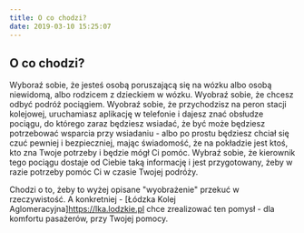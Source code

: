 ```yaml
---
title: O co chodzi?
date: 2019-03-10 15:25:07
---
```


## O co chodzi?
Wyboraź sobie, że jesteś osobą poruszającą się na wózku albo osobą niewidomą, albo rodzicem z dzieckiem w wózku. Wyobraź sobie, że chcesz odbyć podróż pociągiem. Wyobraź sobie, że przychodzisz na peron stacji kolejowej, uruchamiasz aplikację w telefonie i dajesz znać obsłudze pociągu, do którego zaraz będziesz wsiadać, że być może będziesz potrzebować wsparcia przy wsiadaniu - albo po prostu będziesz chciał się czuć pewniej i bezpieczniej, mając świadomość, że na pokładzie jest ktoś, kto zna Twoje potrzeby i będzie mógł Ci pomóc. Wybraź sobie, że kierownik tego pociągu dostaje od Ciebie taką informację i jest przygotowany, żeby w razie potrzeby pomóc Ci w czasie Twojej podróży.

Chodzi o to, żeby to wyżej opisane "wyobrażenie" przekuć w rzeczywistość. A konkretniej - [Łódzka Kolej Aglomeracyjna]https://lka.lodzkie.pl chce zrealizować ten pomysł - dla komfortu pasażerów, przy Twojej pomocy.